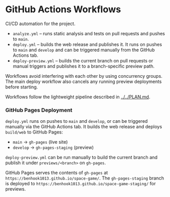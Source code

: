 # GitHub Actions Workflows

CI/CD automation for the project.

- `analyze.yml` – runs static analysis and tests on pull requests and
  pushes to `main`.
- `deploy.yml` – builds the web release and publishes it. It runs on
  pushes to `main` and `develop` and can be triggered manually from the
  GitHub Actions tab.
- `deploy-preview.yml` – builds the current branch on pull requests or
  manual triggers and publishes it to a branch-specific preview path.

Workflows avoid interfering with each other by using concurrency groups.
The main deploy workflow also cancels any running preview deployments
before starting.

Workflows follow the lightweight pipeline described in [../../PLAN.md](../../PLAN.md).

### GitHub Pages Deployment

`deploy.yml` runs on pushes to `main` and `develop`, or can be triggered
manually via the GitHub Actions tab. It builds the web release and
deploys `build/web` to GitHub Pages:

- `main` → `gh-pages` (live site)
- `develop` → `gh-pages-staging` (preview)

`deploy-preview.yml` can be run manually to build the current branch and publish it under `previews/<branch>` on `gh-pages`.

GitHub Pages serves the contents of `gh-pages` at
`https://benhook1013.github.io/space-game/`. The `gh-pages-staging`
branch is deployed to
`https://benhook1013.github.io/space-game-staging/` for previews.
